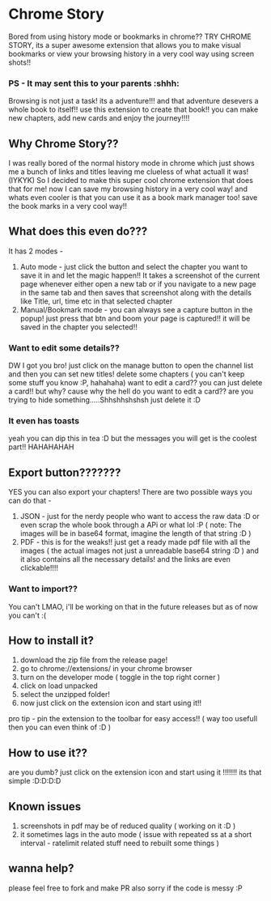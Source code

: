 # Chrome Story
Bored from using history mode or bookmarks in chrome?? TRY CHROME STORY, its a super awesome extension that allows you to make visual bookmarks or view your browsing history in a very cool way using screen shots!!
### PS - It may sent this to your parents :shhh:

Browsing is not just a task! its a adventure!!! and that adventure desevers a whole book to itself!!
use this extension to create that book!! you can make new chapters, add new cards and enjoy the journey!!!!

## Why Chrome Story??
I was really bored of the normal history mode in chrome which just shows me a bunch of links and titles leaving me clueless of what actuall it was! (IYKYK)
So I decided to make this super cool chrome extension that does that for me! now I can save my browsing history in a very cool way! and whats even cooler is that you can use it as a book mark manager too! save the book marks in a very cool way!!

## What does this even do???
It has 2 modes - 
1. Auto mode - just click the button and select the chapter you want to save it in and let the magic happen!! It takes a screenshot of the current page whenever either open a new tab or if you navigate to a new page in the same tab and then saves that screenshot along with the details like Title, url, time etc in that selected chapter
2. Manual/Bookmark mode - you can always see a capture button in the popup! just press that btn and boom your page is captured!! it will be saved in the chapter you selected!!

### Want to edit some details??
DW I got you bro! just click on the manage button to open the channel list and then you can set new titles! delete some chapters ( you can't keep some stuff you know :P, hahahaha)
want to edit a card?? you can just delete a card!! but why? cause why the hell do you want to edit a card?? are you trying to hide something.....Shhshhshshsh just delete it :D 

### It even has toasts
yeah you can dip this in tea :D 
but the messages you will get is the coolest part!! HAHAHAHAH

## Export button???????
YES you can also export your chapters! 
There are two possible ways you can do that -
1. JSON -  just for the nerdy people who want to access the raw data :D or even scrap the whole book through a APi or what lol :P ( note: The images will be in base64 format, imagine the length of that string :D )
2. PDF - this is for the weaks!! just get a ready made pdf file with all the images ( the actual images not just a unreadable base64 string :D ) and it also contains all the necessary details! and the links are even clickable!!!!

### Want to import??
You can't LMAO, i'll be working on that in the future releases but as of now you can't :(

## How to install it?
1. download the zip file from the release page!
2. go to chrome://extensions/ in your chrome browser
3. turn on the developer mode ( toggle in the top right corner )
4. click on load unpacked 
5. select the unzipped folder!
6. now just click on the extension icon and start using it!!

pro tip - pin the extension to the toolbar for easy access!! ( way too usefull then you can even think of :D )

## How to use it??
are you dumb? just click on the extension icon and start using it !!!!!!!  its that simple :D:D:D:D


## Known issues
1. screenshots in pdf may be of reduced quality ( working on it :D )
2. it sometimes lags in the auto mode ( issue with repeated ss at a short interval - ratelimit related stuff need to rebuilt some things )

## wanna help?
please feel free to fork and make PR 
also sorry if the code is messy :P